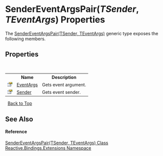 # SenderEventArgsPair(*TSender*, *TEventArgs*) Properties
 

The <a href="53b94d61-5b3f-9776-4c59-0809501dff7d">SenderEventArgsPair(TSender, TEventArgs)</a> generic type exposes the following members.


## Properties
&nbsp;<table><tr><th></th><th>Name</th><th>Description</th></tr><tr><td>![Public property](media/pubproperty.gif "Public property")</td><td><a href="966fbd2d-e933-583c-6d96-fd34e5dd032b">EventArgs</a></td><td>
Gets event argument.</td></tr><tr><td>![Public property](media/pubproperty.gif "Public property")</td><td><a href="0063b011-6db3-68b8-6b85-7f306570e6fb">Sender</a></td><td>
Gets event sender.</td></tr></table>&nbsp;
<a href="#sendereventargspair(*tsender*,-*teventargs*)-properties">Back to Top</a>

## See Also


#### Reference
<a href="53b94d61-5b3f-9776-4c59-0809501dff7d">SenderEventArgsPair(TSender, TEventArgs) Class</a><br /><a href="a9fb9c90-d2dd-7420-ec9a-3084892a7996">Reactive.Bindings.Extensions Namespace</a><br />